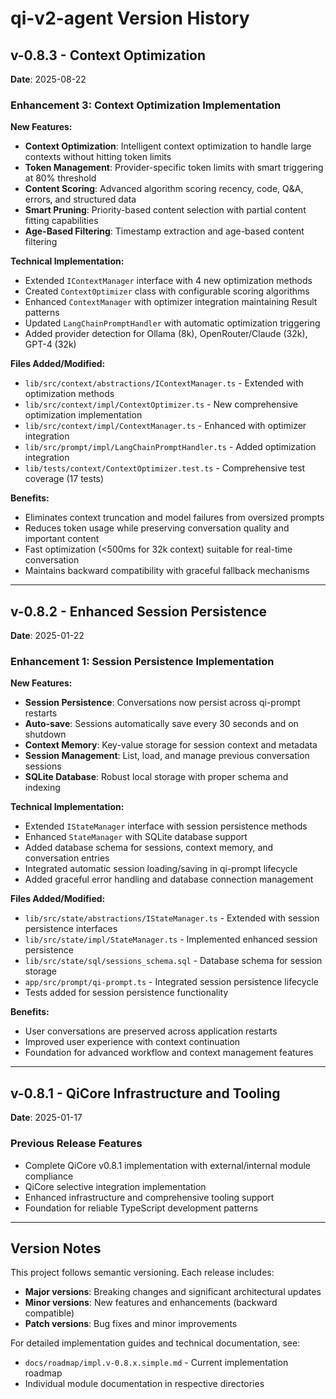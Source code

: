 # qi-v2-agent Version History

## v-0.8.3 - Context Optimization
**Date**: 2025-08-22

### Enhancement 3: Context Optimization Implementation

**New Features:**
- **Context Optimization**: Intelligent context optimization to handle large contexts without hitting token limits
- **Token Management**: Provider-specific token limits with smart triggering at 80% threshold
- **Content Scoring**: Advanced algorithm scoring recency, code, Q&A, errors, and structured data
- **Smart Pruning**: Priority-based content selection with partial content fitting capabilities
- **Age-Based Filtering**: Timestamp extraction and age-based content filtering

**Technical Implementation:**
- Extended `IContextManager` interface with 4 new optimization methods
- Created `ContextOptimizer` class with configurable scoring algorithms
- Enhanced `ContextManager` with optimizer integration maintaining Result<T> patterns
- Updated `LangChainPromptHandler` with automatic optimization triggering
- Added provider detection for Ollama (8k), OpenRouter/Claude (32k), GPT-4 (32k)

**Files Added/Modified:**
- `lib/src/context/abstractions/IContextManager.ts` - Extended with optimization methods
- `lib/src/context/impl/ContextOptimizer.ts` - New comprehensive optimization implementation
- `lib/src/context/impl/ContextManager.ts` - Enhanced with optimizer integration
- `lib/src/prompt/impl/LangChainPromptHandler.ts` - Added optimization integration
- `lib/tests/context/ContextOptimizer.test.ts` - Comprehensive test coverage (17 tests)

**Benefits:**
- Eliminates context truncation and model failures from oversized prompts
- Reduces token usage while preserving conversation quality and important content
- Fast optimization (<500ms for 32k context) suitable for real-time conversation
- Maintains backward compatibility with graceful fallback mechanisms

---

## v-0.8.2 - Enhanced Session Persistence
**Date**: 2025-01-22

### Enhancement 1: Session Persistence Implementation

**New Features:**
- **Session Persistence**: Conversations now persist across qi-prompt restarts
- **Auto-save**: Sessions automatically save every 30 seconds and on shutdown  
- **Context Memory**: Key-value storage for session context and metadata
- **Session Management**: List, load, and manage previous conversation sessions
- **SQLite Database**: Robust local storage with proper schema and indexing

**Technical Implementation:**
- Extended `IStateManager` interface with session persistence methods
- Enhanced `StateManager` with SQLite database support
- Added database schema for sessions, context memory, and conversation entries
- Integrated automatic session loading/saving in qi-prompt lifecycle
- Added graceful error handling and database connection management

**Files Added/Modified:**
- `lib/src/state/abstractions/IStateManager.ts` - Extended with session persistence interfaces
- `lib/src/state/impl/StateManager.ts` - Implemented enhanced session persistence
- `lib/src/state/sql/sessions_schema.sql` - Database schema for session storage
- `app/src/prompt/qi-prompt.ts` - Integrated session persistence lifecycle
- Tests added for session persistence functionality

**Benefits:**
- User conversations are preserved across application restarts
- Improved user experience with context continuation
- Foundation for advanced workflow and context management features

---

## v-0.8.1 - QiCore Infrastructure and Tooling
**Date**: 2025-01-17

### Previous Release Features
- Complete QiCore v0.8.1 implementation with external/internal module compliance
- QiCore selective integration implementation
- Enhanced infrastructure and comprehensive tooling support
- Foundation for reliable TypeScript development patterns

---

## Version Notes

This project follows semantic versioning. Each release includes:
- **Major versions**: Breaking changes and significant architectural updates
- **Minor versions**: New features and enhancements (backward compatible)
- **Patch versions**: Bug fixes and minor improvements

For detailed implementation guides and technical documentation, see:
- `docs/roadmap/impl.v-0.8.x.simple.md` - Current implementation roadmap
- Individual module documentation in respective directories